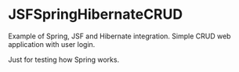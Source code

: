 # JSFSpringHibernateCRUD

Example of Spring, JSF and Hibernate integration.
Simple CRUD web application with user login.

Just for testing how Spring works.
